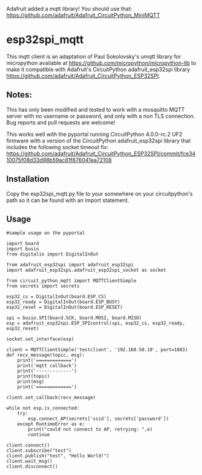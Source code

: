 Adafruit added a mqtt library! You should use that: https://github.com/adafruit/Adafruit_CircuitPython_MiniMQTT

# esp32spi_mqtt

This mqtt client is an adaptation of Paul Sokolovsky's umqtt library for micropython available at https://github.com/micropython/micropython-lib to make it compatible with Adafruit's CircuitPython adafruit_esp32spi library https://github.com/adafruit/Adafruit_CircuitPython_ESP32SPI.

## Notes:
This has only been modified and tested to work with a mosquitto MQTT server with no username or password, and only with a non TLS connection.  Bug reports and pull requests are welcome!

This works well with the pyportal running CircuitPython 4.0.0-rc.2 UF2 firmware with a version of the CircuitPython adafruit_esp32spi library that includes the following socket timeout fix: https://github.com/adafruit/Adafruit_CircuitPython_ESP32SPI/commit/fce3410075f08d33d98b59ac81f876041ea72108

## Installation
Copy the esp32spi_mqtt.py file to your somewhere on your circuitpython's path so it can be found with an import statement.

## Usage
```
#sample usage on the pyportal

import board
import busio
from digitalio import DigitalInOut

from adafruit_esp32spi import adafruit_esp32spi
import adafruit_esp32spi.adafruit_esp32spi_socket as socket

from circuit_python_mqtt import MQTTClientSimple
from secrets import secrets

esp32_cs = DigitalInOut(board.ESP_CS)
esp32_ready = DigitalInOut(board.ESP_BUSY)
esp32_reset = DigitalInOut(board.ESP_RESET)

spi = busio.SPI(board.SCK, board.MOSI, board.MISO)
esp = adafruit_esp32spi.ESP_SPIcontrol(spi, esp32_cs, esp32_ready, esp32_reset)

socket.set_interface(esp)

client = MQTTClientSimple('testclient', '192.168.50.10', port=1883)
def recv_message(topic, msg):
    print('=============')
    print('mqtt callback')
    print('-------------')
    print(topic)
    print(msg)
    print('=============')

client.set_callback(recv_message)

while not esp.is_connected:
    try:
        esp.connect_AP(secrets['ssid'], secrets['password'])
    except RuntimeError as e:
        print("could not connect to AP, retrying: ",e)
        continue

client.connect()
client.subscribe("test")
client.publish("test", "Hello World!")
client.wait_msg()
client.disconnect()
```
